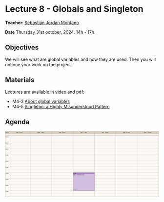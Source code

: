 # Lecture 8 - Globals and Singleton
**Teacher**: [Sebastian Jordan Montano](https://github.com/jordanmontt)

**Date** Thursday 31st october, 2024. 14h - 17h.


## Objectives

We will see what are global variables and how they are used.
Then you will ontinue your work on the project.

## Materials

Lectures are available in video and pdf:


- M4-3 [About global variables](https://advanced-design-mooc.pharo.org/#module4)
- M4-5 [Singleton: a Highly Misunderstood Pattern](https://advanced-design-mooc.pharo.org/#module4)

## Agenda

![img](/Week-05-Globals-and-Project-October-31-2024/week-05-agenda.png)   